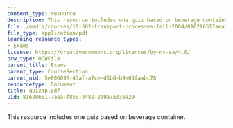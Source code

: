 ```yaml
---
content_type: resource
description: This resource includes one quiz based on beverage container.
file: /media/courses/10-302-transport-processes-fall-2004/816296517aeaf85534822a9a7a33ea29_quiz4p.pdf
file_type: application/pdf
learning_resource_types:
- Exams
license: https://creativecommons.org/licenses/by-nc-sa/4.0/
ocw_type: OCWFile
parent_title: Exams
parent_type: CourseSection
parent_uid: 5e806096-43af-a7ce-d3bd-b9e63faabc78
resourcetype: Document
title: quiz4p.pdf
uid: 81629651-7aea-f855-3482-2a9a7a33ea29
---
```

This resource includes one quiz based on beverage container.